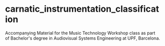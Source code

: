# carnatic_instrumentation_classification

Accompanying Material for the Music Technology Workshop class as part of Bachelor's degree in Audiovisual Systems Engineering at UPF, Barcelona.

